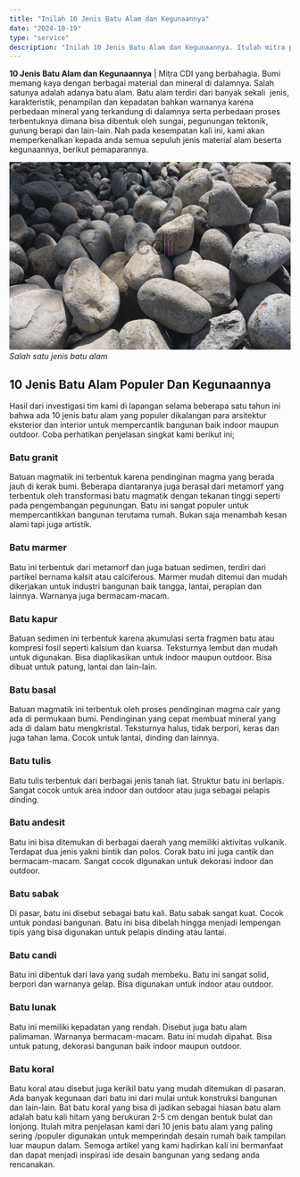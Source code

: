 ```yaml
---
title: "Inilah 10 Jenis Batu Alam dan Kegunaannya"
date: "2024-10-19"
type: "service"
description: "Inilah 10 Jenis Batu Alam dan Kegunaannya. Itulah mitra penjelasan kami dari 10 jenis batu alam yang paling sering /populer digunakan untuk memperindah desai..."
---
```


**10 Jenis Batu Alam dan Kegunaannya** | Mitra CDI yang berbahagia. Bumi memang kaya dengan berbagai material dan mineral di dalamnya. Salah satunya adalah adanya batu alam. Batu alam terdiri dari banyak sekali  jenis, karakteristik, penampilan dan kepadatan bahkan warnanya karena perbedaan mineral yang terkandung di dalamnya serta perbedaan proses terbentuknya dimana bisa dibentuk oleh sungai, pegunungan tektonik, gunung berapi dan lain-lain. Nah pada kesempatan kali ini, kami akan memperkenalkan kepada anda semua sepuluh jenis material alam beserta kegunaannya, berikut pemaparannya.

![Salah satu jenis batu alam](/images/blog/batu-kali-utuh.jpg)
*Salah satu jenis batu alam*

 ## 10 Jenis Batu Alam Populer Dan Kegunaannya
    
Hasil dari investigasi tim kami di lapangan selama beberapa satu tahun ini bahwa ada 10 jenis batu alam yang populer dikalangan para arsitektur eksterior dan interior untuk mempercantik bangunan baik indoor maupun outdoor. Coba perhatikan penjelasan singkat kami berikut ini;
### Batu granit
Batuan magmatik ini terbentuk karena pendinginan magma yang berada jauh di kerak bumi. Beberapa diantaranya juga berasal dari metamorf yang terbentuk oleh transformasi batu magmatik dengan tekanan tinggi seperti pada pengembangan pegunungan. Batu ini sangat populer untuk mempercantikkan bangunan terutama rumah. Bukan saja menambah kesan alami tapi juga artistik.
### Batu marmer
Batu ini terbentuk dari metamorf dan juga batuan sedimen, terdiri dari partikel bernama kalsit atau calciferous. Marmer mudah ditemui dan mudah dikerjakan untuk industri bangunan baik tangga, lantai, perapian dan lainnya. Warnanya juga bermacam-macam.
### Batu kapur
Batuan sedimen ini terbentuk karena akumulasi serta fragmen batu atau kompresi fosil seperti kalsium dan kuarsa. Teksturnya lembut dan mudah untuk digunakan. Bisa diaplikasikan untuk indoor maupun outdoor. Bisa dibuat untuk patung, lantai dan lain-lain.
### Batu basal
Batuan magmatik ini terbentuk oleh proses pendinginan magma cair yang ada di permukaan bumi. Pendinginan yang cepat membuat mineral yang ada di dalam batu mengkristal. Teksturnya halus, tidak berpori, keras dan juga tahan lama. Cocok untuk lantai, dinding dan lainnya.
### Batu tulis
Batu tulis terbentuk dari berbagai jenis tanah liat. Struktur batu ini berlapis. Sangat cocok untuk area indoor dan outdoor atau juga sebagai pelapis dinding.
### Batu andesit
Batu ini bisa ditemukan di berbagai daerah yang memiliki aktivitas vulkanik. Terdapat dua jenis yakni bintik dan polos. Corak batu ini juga cantik dan bermacam-macam. Sangat cocok digunakan untuk dekorasi indoor dan outdoor.
### Batu sabak
Di pasar, batu ini disebut sebagai batu kali. Batu sabak sangat kuat. Cocok untuk pondasi bangunan. Batu ini bisa dibelah hingga menjadi lempengan tipis yang bisa digunakan untuk pelapis dinding atau lantai.
### Batu candi
Batu ini dibentuk dari lava yang sudah membeku. Batu ini sangat solid, berpori dan warnanya gelap. Bisa digunakan untuk indoor atau outdoor.
### Batu lunak
Batu ini memiliki kepadatan yang rendah. Disebut juga batu alam palimaman. Warnanya bermacam-macam. Batu ini mudah dipahat. Bisa untuk patung, dekorasi bangunan baik indoor maupun outdoor.
### Batu koral
Batu koral atau disebut juga kerikil batu yang mudah ditemukan di pasaran. Ada banyak kegunaan dari batu ini dari mulai untuk konstruksi bangunan dan lain-lain. Bat batu koral yang bisa di jadikan sebagai hiasan batu alam adalah batu kali hitam yang berukuran 2-5 cm dengan bentuk bulat dan lonjong.
Itulah mitra penjelasan kami dari 10 jenis batu alam yang paling sering /populer digunakan untuk memperindah desain rumah baik tampilan luar maupun dalam. Semoga artikel yang kami hadirkan kali ini bermanfaat dan dapat menjadi inspirasi ide desain bangunan yang sedang anda rencanakan.
